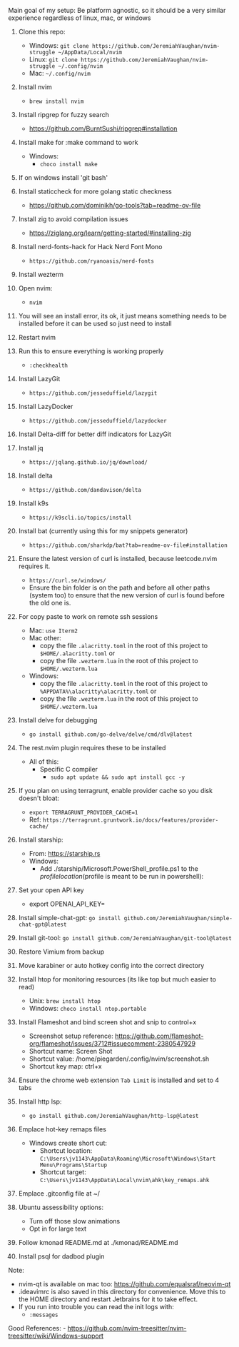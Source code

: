 Main goal of my setup: Be platform agnostic, so it should be a very similar experience regardless of linux, mac, or windows

1. Clone this repo:
    - Windows:
        `git clone https://github.com/JeremiahVaughan/nvim-struggle ~/AppData/Local/nvim`
    - Linux:
        `git clone https://github.com/JeremiahVaughan/nvim-struggle ~/.config/nvim`
    - Mac:
        `~/.config/nvim`
2. Install nvim
    - `brew install nvim`
3. Install ripgrep for fuzzy search
    - https://github.com/BurntSushi/ripgrep#installation
4. Install make for :make command to work
    - Windows:
        - `choco install make`
5. If on windows install 'git bash'
6. Install staticcheck for more golang static checkness
    - https://github.com/dominikh/go-tools?tab=readme-ov-file 
7. Install zig to avoid compilation issues
    - https://ziglang.org/learn/getting-started/#installing-zig
8. Install nerd-fonts-hack for Hack Nerd Font Mono
    - `https://github.com/ryanoasis/nerd-fonts`
9. Install wezterm
10. Open nvim:
    - `nvim`
11. You will see an install error, its ok, it just means something needs to be installed before it can be used so just need to install
12. Restart nvim
13. Run this to ensure everything is working properly
    - `:checkhealth`
14. Install LazyGit
    - `https://github.com/jesseduffield/lazygit`
15. Install LazyDocker
    - `https://github.com/jesseduffield/lazydocker`
16. Install Delta-diff for better diff indicators for LazyGit
17. Install jq
    - `https://jqlang.github.io/jq/download/`
18. Install delta
    - `https://github.com/dandavison/delta`
19. Install k9s
    - `https://k9scli.io/topics/install`
20. Install bat (currently using this for my snippets generator)
    - `https://github.com/sharkdp/bat?tab=readme-ov-file#installation`
21. Ensure the latest version of curl is installed, because leetcode.nvim requires it.
    - `https://curl.se/windows/`
    - Ensure the bin folder is on the path and before all other paths (system too) to ensure that the new version of curl is found before the old one is.

22. For copy paste to work on remote ssh sessions
    - Mac: `use Iterm2`
    - Mac other:
        - copy the file `.alacritty.toml` in the root of this project to `$HOME/.alacritty.toml`
            or
        - copy the file `.wezterm.lua` in the root of this project to `$HOME/.wezterm.lua`
    - Windows:
        - copy the file `.alacritty.toml` in the root of this project to `%APPDATA%\alacritty\alacritty.toml`
            or
        - copy the file `.wezterm.lua` in the root of this project to `$HOME/.wezterm.lua`
23. Install delve for debugging
    - `go install github.com/go-delve/delve/cmd/dlv@latest`
24. The rest.nvim plugin requires these to be installed
    - All of this:
        - Specific C compiler
            - `sudo apt update && sudo apt install gcc -y`
25. If you plan on using terragrunt, enable provider cache so you disk doesn't bloat:
    - `export TERRAGRUNT_PROVIDER_CACHE=1`
    - Ref: `https://terragrunt.gruntwork.io/docs/features/provider-cache/`
26. Install starship:
    - From: https://starship.rs
    - Windows:
        - Add ./starship/Microsoft.PowerShell_profile.ps1 to the $profile location ($profile is meant to be run in powershell):
27. Set your open API key
    - export OPENAI_API_KEY=<key here>
28. Install simple-chat-gpt:
    `go install github.com/JeremiahVaughan/simple-chat-gpt@latest`
29. Install git-tool:
    `go install github.com/JeremiahVaughan/git-tool@latest`
30. Restore Vimium from backup
31. Move karabiner or auto hotkey config into the correct directory
32. Install htop for monitoring resources (its like top but much easier to read)
    - Unix: `brew install htop`
    - Windows: `choco install ntop.portable`
33. Install Flameshot and bind screen shot and snip to control+x
    - Screenshot setup reference: https://github.com/flameshot-org/flameshot/issues/3712#issuecomment-2380547929
    - Shortcut name: Screen Shot
    - Shortcut value: /home/piegarden/.config/nvim/screenshot.sh
    - Shortcut key map: ctrl+x
34. Ensure the chrome web extension `Tab Limit` is installed and set to 4 tabs
35. Install http lsp:
    - `go install github.com/JeremiahVaughan/http-lsp@latest`
36. Emplace hot-key remaps files
    - Windows create short cut: 
        - Shortcut location: `C:\Users\jv1143\AppData\Roaming\Microsoft\Windows\Start Menu\Programs\Startup`
        - Shortcut target: `C:\Users\jv1143\AppData\Local\nvim\ahk\key_remaps.ahk`
37. Emplace .gitconfig file at ~/
38. Ubuntu assessibility options:
    - Turn off those slow animations
    - Opt in for large text
39. Follow kmonad README.md at ./kmonad/README.md
40. Install psql for dadbod plugin

    


Note:
- nvim-qt is available on mac too: https://github.com/equalsraf/neovim-qt
- .ideavimrc is also saved in this directory for convenience. Move this to the HOME directory and restart Jetbrains for it to take effect.
- If you run into trouble you can read the init logs with:
    - `:messages`

Good References:
    - https://github.com/nvim-treesitter/nvim-treesitter/wiki/Windows-support

